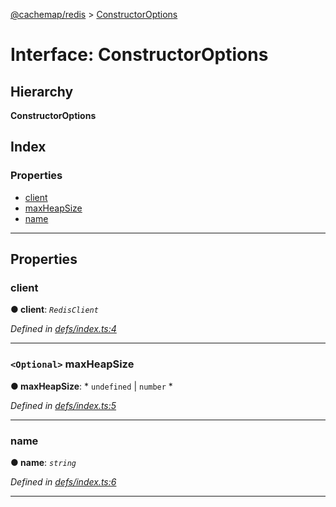 [@cachemap/redis](../README.md) > [ConstructorOptions](../interfaces/constructoroptions.md)

# Interface: ConstructorOptions

## Hierarchy

**ConstructorOptions**

## Index

### Properties

* [client](constructoroptions.md#client)
* [maxHeapSize](constructoroptions.md#maxheapsize)
* [name](constructoroptions.md#name)

---

## Properties

<a id="client"></a>

###  client

**● client**: *`RedisClient`*

*Defined in [defs/index.ts:4](https://github.com/dylanaubrey/cachemap/blob/2a8e078/packages/redis/src/defs/index.ts#L4)*

___
<a id="maxheapsize"></a>

### `<Optional>` maxHeapSize

**● maxHeapSize**: * `undefined` &#124; `number`
*

*Defined in [defs/index.ts:5](https://github.com/dylanaubrey/cachemap/blob/2a8e078/packages/redis/src/defs/index.ts#L5)*

___
<a id="name"></a>

###  name

**● name**: *`string`*

*Defined in [defs/index.ts:6](https://github.com/dylanaubrey/cachemap/blob/2a8e078/packages/redis/src/defs/index.ts#L6)*

___


